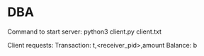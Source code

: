 # DBA

Command to start server: python3 client.py <pid> client.txt

Client requests:
Transaction: t,<receiver_pid>,amount
Balance: b
